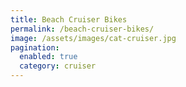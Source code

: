 ```yaml
---
title: Beach Cruiser Bikes
permalink: /beach-cruiser-bikes/
image: /assets/images/cat-cruiser.jpg
pagination: 
  enabled: true
  category: cruiser
---
```

